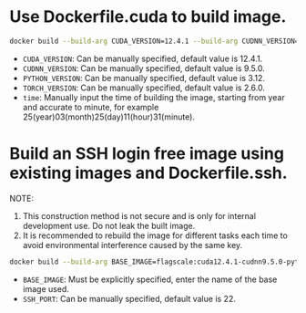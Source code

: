# Use Dockerfile.cuda to build image.

```bash
docker build --build-arg CUDA_VERSION=12.4.1 --build-arg CUDNN_VERSION=9.5.0 --build-arg PYTHON_VERSION=3.12 --build-arg TORCH_VERSION=2.6.0 -f Dockerfile.cuda -t flagscale:cuda12.4.1-cudnn9.5.0-python3.12-torch2.6.0-time2503251131 .
```

* `CUDA_VERSION`: Can be manually specified, default value is 12.4.1.
* `CUDNN_VERSION`: Can be manually specified, default value is 9.5.0.
* `PYTHON_VERSION`: Can be manually specified, default value is 3.12.
* `TORCH_VERSION`: Can be manually specified, default value is 2.6.0.
* `time`: Manually input the time of building the image, starting from year and accurate to minute, for example 25(year)03(month)25(day)11(hour)31(minute).

# Build an SSH login free image using existing images and Dockerfile.ssh.
NOTE:
   1. This construction method is not secure and is only for internal development use. Do not leak the built image.
   2. It is recommended to rebuild the image for different tasks each time to avoid environmental interference caused by the same key.

```bash
docker build --build-arg BASE_IMAGE=flagscale:cuda12.4.1-cudnn9.5.0-python3.12-torch2.6.0-time2503251131 --build-arg SSH_PORT=22 -f Dockerfile.ssh -t flagscale:cuda12.4.1-cudnn9.5.0-python3.12-torch2.6.0-time2503251131-ssh .
```

* `BASE_IMAGE`: Must be explicitly specified, enter the name of the base image used.
* `SSH_PORT`: Can be manually specified, default value is 22.
